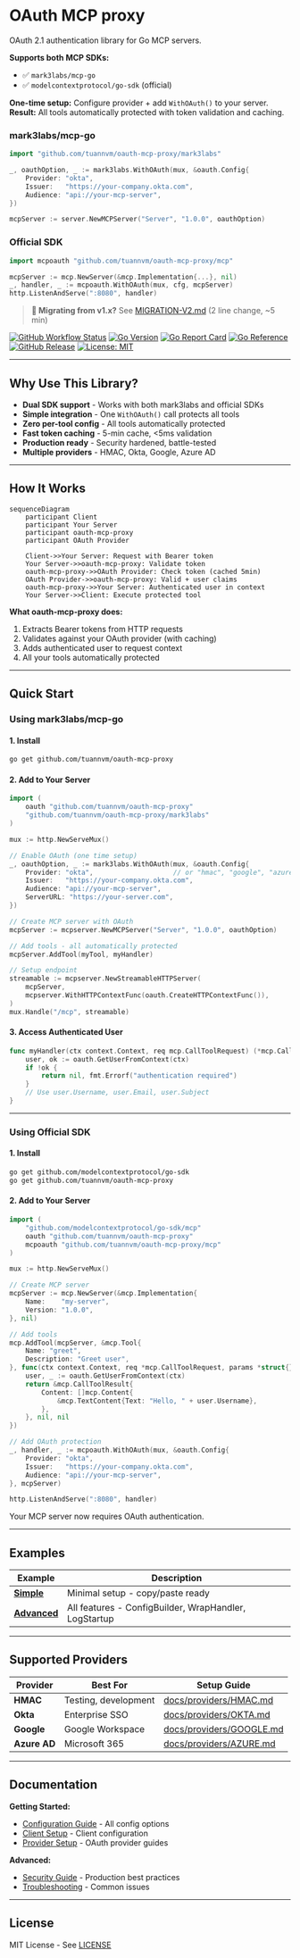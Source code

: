 # OAuth MCP proxy

OAuth 2.1 authentication library for Go MCP servers.

**Supports both MCP SDKs:**
- ✅ `mark3labs/mcp-go`
- ✅ `modelcontextprotocol/go-sdk` (official)

**One-time setup:** Configure provider + add `WithOAuth()` to your server.
**Result:** All tools automatically protected with token validation and caching.

### mark3labs/mcp-go
```go
import "github.com/tuannvm/oauth-mcp-proxy/mark3labs"

_, oauthOption, _ := mark3labs.WithOAuth(mux, &oauth.Config{
    Provider: "okta",
    Issuer:   "https://your-company.okta.com",
    Audience: "api://your-mcp-server",
})

mcpServer := server.NewMCPServer("Server", "1.0.0", oauthOption)
```

### Official SDK
```go
import mcpoauth "github.com/tuannvm/oauth-mcp-proxy/mcp"

mcpServer := mcp.NewServer(&mcp.Implementation{...}, nil)
_, handler, _ := mcpoauth.WithOAuth(mux, cfg, mcpServer)
http.ListenAndServe(":8080", handler)
```

> **📢 Migrating from v1.x?** See [MIGRATION-V2.md](./MIGRATION-V2.md) (2 line change, ~5 min)

[![GitHub Workflow Status](https://img.shields.io/github/actions/workflow/status/tuannvm/oauth-mcp-proxy/test.yml?branch=main&label=Tests&logo=github)](https://github.com/tuannvm/oauth-mcp-proxy/actions/workflows/test.yml)
[![Go Version](https://img.shields.io/github/go-mod/go-version/tuannvm/oauth-mcp-proxy?logo=go)](https://github.com/tuannvm/oauth-mcp-proxy/blob/main/go.mod)
[![Go Report Card](https://goreportcard.com/badge/github.com/tuannvm/oauth-mcp-proxy)](https://goreportcard.com/report/github.com/tuannvm/oauth-mcp-proxy)
[![Go Reference](https://pkg.go.dev/badge/github.com/tuannvm/oauth-mcp-proxy.svg)](https://pkg.go.dev/github.com/tuannvm/oauth-mcp-proxy)
[![GitHub Release](https://img.shields.io/github/v/release/tuannvm/oauth-mcp-proxy?sort=semver)](https://github.com/tuannvm/oauth-mcp-proxy/releases/latest)
[![License: MIT](https://img.shields.io/badge/License-MIT-yellow.svg)](https://opensource.org/licenses/MIT)

---

## Why Use This Library?

- **Dual SDK support** - Works with both mark3labs and official SDKs
- **Simple integration** - One `WithOAuth()` call protects all tools
- **Zero per-tool config** - All tools automatically protected
- **Fast token caching** - 5-min cache, <5ms validation
- **Production ready** - Security hardened, battle-tested
- **Multiple providers** - HMAC, Okta, Google, Azure AD

---

## How It Works

```mermaid
sequenceDiagram
    participant Client
    participant Your Server
    participant oauth-mcp-proxy
    participant OAuth Provider

    Client->>Your Server: Request with Bearer token
    Your Server->>oauth-mcp-proxy: Validate token
    oauth-mcp-proxy->>OAuth Provider: Check token (cached 5min)
    OAuth Provider->>oauth-mcp-proxy: Valid + user claims
    oauth-mcp-proxy->>Your Server: Authenticated user in context
    Your Server->>Client: Execute protected tool
```

**What oauth-mcp-proxy does:**

1. Extracts Bearer tokens from HTTP requests
2. Validates against your OAuth provider (with caching)
3. Adds authenticated user to request context
4. All your tools automatically protected

---

## Quick Start

### Using mark3labs/mcp-go

#### 1. Install

```bash
go get github.com/tuannvm/oauth-mcp-proxy
```

#### 2. Add to Your Server

```go
import (
    oauth "github.com/tuannvm/oauth-mcp-proxy"
    "github.com/tuannvm/oauth-mcp-proxy/mark3labs"
)

mux := http.NewServeMux()

// Enable OAuth (one time setup)
_, oauthOption, _ := mark3labs.WithOAuth(mux, &oauth.Config{
    Provider: "okta",                    // or "hmac", "google", "azure"
    Issuer:   "https://your-company.okta.com",
    Audience: "api://your-mcp-server",
    ServerURL: "https://your-server.com",
})

// Create MCP server with OAuth
mcpServer := mcpserver.NewMCPServer("Server", "1.0.0", oauthOption)

// Add tools - all automatically protected
mcpServer.AddTool(myTool, myHandler)

// Setup endpoint
streamable := mcpserver.NewStreamableHTTPServer(
    mcpServer,
    mcpserver.WithHTTPContextFunc(oauth.CreateHTTPContextFunc()),
)
mux.Handle("/mcp", streamable)
```

#### 3. Access Authenticated User

```go
func myHandler(ctx context.Context, req mcp.CallToolRequest) (*mcp.CallToolResult, error) {
    user, ok := oauth.GetUserFromContext(ctx)
    if !ok {
        return nil, fmt.Errorf("authentication required")
    }
    // Use user.Username, user.Email, user.Subject
}
```

---

### Using Official SDK

#### 1. Install

```bash
go get github.com/modelcontextprotocol/go-sdk
go get github.com/tuannvm/oauth-mcp-proxy
```

#### 2. Add to Your Server

```go
import (
    "github.com/modelcontextprotocol/go-sdk/mcp"
    oauth "github.com/tuannvm/oauth-mcp-proxy"
    mcpoauth "github.com/tuannvm/oauth-mcp-proxy/mcp"
)

mux := http.NewServeMux()

// Create MCP server
mcpServer := mcp.NewServer(&mcp.Implementation{
    Name:    "my-server",
    Version: "1.0.0",
}, nil)

// Add tools
mcp.AddTool(mcpServer, &mcp.Tool{
    Name: "greet",
    Description: "Greet user",
}, func(ctx context.Context, req *mcp.CallToolRequest, params *struct{}) (*mcp.CallToolResult, any, error) {
    user, _ := oauth.GetUserFromContext(ctx)
    return &mcp.CallToolResult{
        Content: []mcp.Content{
            &mcp.TextContent{Text: "Hello, " + user.Username},
        },
    }, nil, nil
})

// Add OAuth protection
_, handler, _ := mcpoauth.WithOAuth(mux, &oauth.Config{
    Provider: "okta",
    Issuer:   "https://your-company.okta.com",
    Audience: "api://your-mcp-server",
}, mcpServer)

http.ListenAndServe(":8080", handler)
```

Your MCP server now requires OAuth authentication.

---

## Examples

| Example | Description |
|---------|-------------|
| **[Simple](examples/simple/)** | Minimal setup - copy/paste ready |
| **[Advanced](examples/advanced/)** | All features - ConfigBuilder, WrapHandler, LogStartup |

---

## Supported Providers

| Provider | Best For | Setup Guide |
|----------|----------|-------------|
| **HMAC** | Testing, development | [docs/providers/HMAC.md](docs/providers/HMAC.md) |
| **Okta** | Enterprise SSO | [docs/providers/OKTA.md](docs/providers/OKTA.md) |
| **Google** | Google Workspace | [docs/providers/GOOGLE.md](docs/providers/GOOGLE.md) |
| **Azure AD** | Microsoft 365 | [docs/providers/AZURE.md](docs/providers/AZURE.md) |

---

## Documentation

**Getting Started:**

- [Configuration Guide](docs/CONFIGURATION.md) - All config options
- [Client Setup](docs/CLIENT-SETUP.md) - Client configuration
- [Provider Setup](docs/providers/) - OAuth provider guides

**Advanced:**

- [Security Guide](docs/SECURITY.md) - Production best practices
- [Troubleshooting](docs/TROUBLESHOOTING.md) - Common issues

---

## License

MIT License - See [LICENSE](LICENSE)
